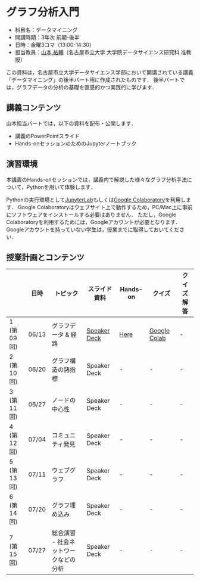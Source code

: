 # グラフ分析入門

* 科目名：データマイニング
* 開講時期：3年次 前期-後半
* 日時：金曜3コマ（13:00-14:30）
* 担当教員：[山本 祐輔](https://hontolab.org/)（名古屋市立大学 大学院データサイエンス研究科 准教授）

この資料は，名古屋市立大学データサイエンス学部において開講されている講義「データマイニング」の後半パート用に作成されたものです．
後半パートでは，グラフデータの分析の基礎を直感的かつ実践的に学びます．

<!-- ## 成績評価
レポート課題 -->

## 講義コンテンツ
山本担当パートでは，以下の資料を配布・公開します．
* 講義のPowerPointスライド
* Hands-onセッションのためのJupyterノートブック


## 演習環境
本講義のHands-onセッションでは，講義内で解説した様々なグラフ分析手法について，Pythonを用いて体験します．

Pythonの実行環境として[JupyterLab](https://jupyter.org/)もしくは[Google Colaboratory](https://colab.research.google.com/)を利用します．
Google Colaboratoryはウェブサイト上で動作するため，PC/Mac上に事前にソフトウェアをインストールする必要はありません．
ただし，Google Colaboratoryを利用するためには，Googleアカウントが必要となります．
Googleアカウントを持っていない学生は，授業までに取得しておいてください．


## 授業計画とコンテンツ
| |  日時  | トピック | スライド資料 | Hands-on | クイズ | クイズ解答 |
| ---- | ---- | ---- | ---- | ---- | ---- | ---- |
| 1 (第09回) | 06/13 | グラフデータ & 経路 | [Speaker Deck](https://speakerdeck.com/trycycle/graphlecture-01-graph-and-path) | [Here](content/graph-and-path.ipynb) | [Google Colab](https://colab.research.google.com/github/hontolab-courses/graph-analysis-lecturenote/blob/main/content/quiz/graph-and-path.ipynb) | - |
| 2 (第10回) | 06/20 | グラフ構造の諸指標 | Speaker Deck | - | - | - |
| 3 (第11回) | 06/27 | ノードの中心性 | Speaker Deck | - | - | - |
| 4 (第12回) | 07/04 | コミュニティ発見 | Speaker Deck | - | - | - |
| 5 (第13回) | 07/11 | ウェブグラフ | Speaker Deck | - | - | - |
| 6 (第14回) | 07/20 | グラフ埋め込み | Speaker Deck | - | - | - |
| 7 (第15回) | 07/27 | 総合演習 - 社会ネットワークなどの分析 | Speaker Deck | - | - | - |


<!-- ## レポート課題
後日掲載予定． -->
